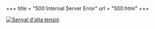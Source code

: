 +++
title = "500 Internal Server Error"
url = "500.html"
+++

<a href="/"><img src="/uploads/505.jpg" alt="Senyal d'alta tensió"></a>
